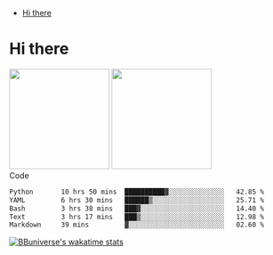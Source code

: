 <!--ts-->
* [Hi there](#hi-there)

<!-- Created by https://github.com/ekalinin/github-markdown-toc -->
<!-- Added by: runner, at: Wed Sep 27 04:19:34 UTC 2023 -->

<!--te-->


# Hi there

<!--
**BBuniverse/BBuniverse** is a ✨ _special_ ✨ repository because its `README.md` (this file) appears on your GitHub profile.

Here are some ideas to get you started:

- 🔭 I’m currently working on ...
- 🌱 I’m currently learning ...
- 👯 I’m looking to collaborate on ...
- 🤔 I’m looking for help with ...
- 💬 Ask me about ...
- 📫 How to reach me: ...
- 😄 Pronouns: ...
- ⚡ Fun fact: ...
-->


<div display="flex">
  <img src="https://github-readme-stats.vercel.app/api?username=BBuniverse&show_icons=true&count_private=true&theme=radical&hide_border=true" height="180"/>
  <img src="https://github-readme-stats.vercel.app/api/top-langs/?username=BBuniverse&layout=compact&theme=radical&hide_border=true" height="180"/>
</div
     

## Code
<!--START_SECTION:waka-->

```txt
Python       10 hrs 50 mins  ██████████▓░░░░░░░░░░░░░░   42.85 %
YAML         6 hrs 30 mins   ██████▒░░░░░░░░░░░░░░░░░░   25.71 %
Bash         3 hrs 38 mins   ███▓░░░░░░░░░░░░░░░░░░░░░   14.40 %
Text         3 hrs 17 mins   ███▒░░░░░░░░░░░░░░░░░░░░░   12.98 %
Markdown     39 mins         ▓░░░░░░░░░░░░░░░░░░░░░░░░   02.60 %
```

<!--END_SECTION:waka-->
     
[![BBuniverse's wakatime stats](https://github-readme-stats.vercel.app/api/wakatime?username=BBuniverse)](https://github.com/anuraghazra/github-readme-stats)
